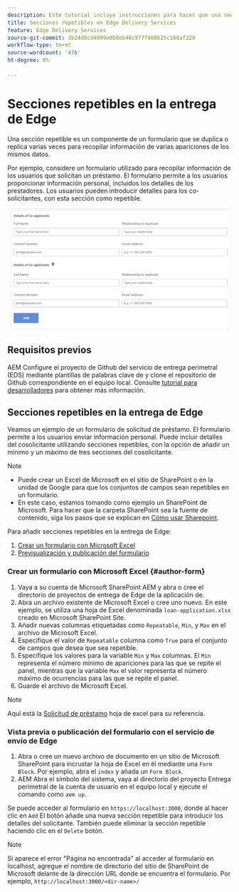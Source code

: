 ```yaml
---
description: Este tutorial incluye instrucciones para hacer que una sección de un formulario sea repetible
title: Secciones repetibles en Edge Delivery Services
feature: Edge Delivery Services
source-git-commit: 3b24d0cd4099e0b8eb48c977f460b25c168af220
workflow-type: tm+mt
source-wordcount: '476'
ht-degree: 0%

---
```



# Secciones repetibles en la entrega de Edge

Una sección repetible es un componente de un formulario que se duplica o replica varias veces para recopilar información de varias apariciones de los mismos datos.

Por ejemplo, considere un formulario utilizado para recopilar información de los usuarios que solicitan un préstamo. El formulario permite a los usuarios proporcionar información personal, incluidos los detalles de los prestadores. Los usuarios pueden introducir detalles para los co-solicitantes, con esta sección como repetible.

![Secciones repetibles en formularios](/help/forms/assets/eds-repeatable.png)

## Requisitos previos

AEM Configure el proyecto de Github del servicio de entrega perimetral (EDS) mediante plantillas de palabras clave de y clone el repositorio de Github correspondiente en el equipo local. Consulte [tutorial para desarrolladores](https://experienceleague.adobe.com/docs/experience-manager-cloud-service/content/edge-delivery/build/tutorial.html) para obtener más información.

## Secciones repetibles en la entrega de Edge

Veamos un ejemplo de un formulario de solicitud de préstamo. El formulario permite a los usuarios enviar información personal. Puede incluir detalles del cosolicitante utilizando secciones repetibles, con la opción de añadir un mínimo y un máximo de tres secciones del cosolicitante.

>[!NOTE]
>
> * Puede crear un Excel de Microsoft en el sitio de SharePoint o en la unidad de Google para que los conjuntos de campos sean repetibles en un formulario.
> * En este caso, estamos tomando como ejemplo un SharePoint de Microsoft. Para hacer que la carpeta SharePoint sea la fuente de contenido, siga los pasos que se explican en [Cómo usar Sharepoint](https://www.aem.live/docs/setup-customer-sharepoint).


Para añadir secciones repetibles en la entrega de Edge:

1. [Crear un formulario con Microsoft Excel](#author-form)
2. [Previsualización y publicación del formulario](#preview-form)

### Crear un formulario con Microsoft Excel {#author-form}

1. Vaya a su cuenta de Microsoft SharePoint AEM y abra o cree el directorio de proyectos de entrega de Edge de la aplicación de.
2. Abra un archivo existente de Microsoft Excel o cree uno nuevo.
En este ejemplo, se utiliza una hoja de Excel denominada `loan-application.xlsx` creado en Microsoft SharePoint Site.
3. Añadir nuevas columnas etiquetadas como `Repeatable`, `Min`, y `Max` en el archivo de Microsoft Excel.
4. Especifique el valor de `Repeatable` columna como `True` para el conjunto de campos que desea que sea repetible.
5. Especifique los valores para la variable `Min` y `Max` columnas. El `Min` representa el número mínimo de apariciones para las que se repite el panel, mientras que la variable `Max` el valor representa el número máximo de ocurrencias para las que se repite el panel.
6. Guarde el archivo de Microsoft Excel.

>[!NOTE]
>
> Aquí está la [Solicitud de préstamo](/help/forms/assets/loan-application.xlsx) hoja de excel para su referencia.

### Vista previa o publicación del formulario con el servicio de envío de Edge

1. Abra o cree un nuevo archivo de documento en un sitio de Microsoft SharePoint para incrustar la hoja de Excel en él mediante una `Form Block`. Por ejemplo, abra el `index` y añada un `Form Block`.
2. AEM Abra el símbolo del sistema, vaya al directorio del proyecto Entrega perimetral de la cuenta de usuario en el equipo local y ejecute el comando como `aem up`.

Se puede acceder al formulario en `https://localhost:3000`, donde al hacer clic en `Add` El botón añade una nueva sección repetible para introducir los detalles del solicitante. También puede eliminar la sección repetible haciendo clic en el `Delete` botón.

>[!NOTE]
>
> Si aparece el error &quot;Página no encontrada&quot; al acceder al formulario en localhost, agregue el nombre de directorio del sitio de SharePoint de Microsoft delante de la dirección URL donde se encuentra el formulario. Por ejemplo, `http://localhost:3000/<dir-name>/`




